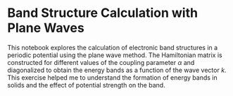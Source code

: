 # Band Structure Calculation with Plane Waves

This notebook explores the calculation of electronic band structures in a periodic potential using the plane wave method. The Hamiltonian matrix is constructed for different values of the coupling parameter $\alpha$ and diagonalized to obtain the energy bands as a function of the wave vector $k$. This exercise helped me to understand the formation of energy bands in solids and the effect of potential strength on the band.